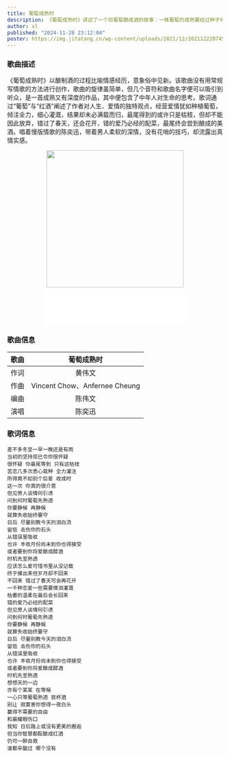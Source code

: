 ```yaml
---
title: 葡萄成熟时
description: 《葡萄成熟时》讲述了一个将葡萄酿成酒的故事：一株葡萄的成熟要经过种子休眠期、萌芽期、新梢生长期、开花期和果实着色期，最后才是果实成熟期，等待一株葡萄成熟，要一两年的时间。黄伟文借歌词向听众阐述了“葡萄”的智慧——当苦心经营未能得到预期收获时，仍然要勇敢的面对与接受。
author: xl
published: "2024-11-28 23:12:04"
poster: https://img.jitatang.cn/wp-content/uploads/2021/12/2021122207454621.jpeg
---
```

### 歌曲描述
《葡萄成熟时》以酿制酒的过程比喻情感经历，意象俗中见新。该歌曲没有用常规写情歌的方法进行创作，歌曲的旋律虽简单，但几个音符和歌曲名字便可以吸引到听众，是一首成熟又有深度的作品，其中便包含了中年人对生命的思考。歌词通过“葡萄”与“红酒”阐述了作者对人生、爱情的独特观点，经营爱情犹如种植葡萄，倾注全力，细心灌溉，结果却未必满载而归，最尾得到的或许只是枯枝，但却不能因此放弃，错过了春天，还会花开，错的爱乃必经的配菜，最尾终会尝到酿成的美酒。唱着慢版情歌的陈奕迅，带着男人柔软的深情，没有花哨的技巧，却流露出真情实感。

<div align=center>
    <img src="https://img.jitatang.cn/wp-content/uploads/2021/12/2021122207454621.jpeg" width="320" />
    <iframe frameborder="no" border="0" marginwidth="0" marginheight="0" width=330 height=86 src="//music.163.com/outchain/player?type=2&id=66285&auto=1&height=66"></iframe>
</div>

### 歌曲信息
|歌曲|葡萄成熟时|
|:-:|:-:|
|作词|黄伟文|
|作曲|Vincent Chow、Anfernee Cheung|
|编曲|陈伟文|
|演唱|陈奕迅|

### 歌词信息
    差不多冬至一早一晚还是有雨
    当初的坚持现已令你很怀疑
    很怀疑 你最尾等到 只有这枯枝
    苦恋几多次悉心栽种 全力灌注
    所得竟不如别个后辈 收成时
    这一次 你真的很介意
    但见旁人谈情何引诱
    问到何时葡萄先熟透
    你要静候 再静候
    就算失收始终要守
    日后 尽量别教今天的泪白流
    留低 击伤你的石头
    从错误里吸收
    也许 丰收月份尚未到你也得接受
    或者要到你将爱酿成醇酒
    时机先至熟透
    应该怎么爱可惜书里从没记载
    终于摸出来但岁月却不回来
    不回来 错过了春天可会再花开
    一千种恋爱一些需要情泪灌溉
    枯萎的温柔在最后会长回来
    错的爱乃必经的配菜
    但见旁人谈情何引诱
    问到何时葡萄先熟透
    你要静候 再静候
    就算失收始终要守
    日后 尽量别教今天的泪白流
    留低 击伤你的石头
    从错误里吸收
    也许 丰收月份尚未到你也得接受
    或者要到你将爱酿成醇酒
    时机先至熟透
    想想天的一边
    亦有个某某 在等候
    一心只等葡萄熟透 尝杯酒
    别让 寂寞害你想得一夜白头
    赢得不需要的自由
    和最耀眼伤口
    我知 日后路上或没有更美的邂逅
    但当你智慧都酝酿成红酒
    仍可一醉自救
    谁都辛酸过 哪个没有